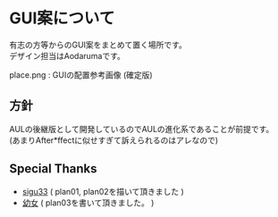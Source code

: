 GUI案について
====

有志の方等からのGUI案をまとめて置く場所です。  
デザイン担当はAodarumaです。

place.png : GUIの配置参考画像 (確定版)

## 方針

AULの後継版として開発しているのでAULの進化系であることが前提です。  
(あまりAfter\*ffectに似せすぎて訴えられるのはアレなので)

## Special Thanks

* [sigu33](https://twitter.com/@sigu_33) ( plan01, plan02を描いて頂きました )
* [幼女](https://twitter.com/@mamedenkun) ( plan03を書いて頂きました。 )
